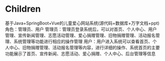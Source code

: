 # Children
基于Java+SpringBoot+Vue的儿童爱心网站系统(源代码+数据库+万字文档+ppt)角色：管理员、用户  管理员：管理员登录系统后，可以对首页、个人中心、用户管理、宣传新闻管理、志愿活动管理、爱心捐赠管理、旧物捐赠管理、活动报名管理、系统管理等功能进行相应的操作管理  用户：用户进入系统可以查看首页、个人中心、旧物捐赠管理、活动报名管理等内容，进行详细的操作、系统首页的主要功能展示了首页、宣传新闻、志愿活动、爱心捐赠、个人中心、后台管理等信息
